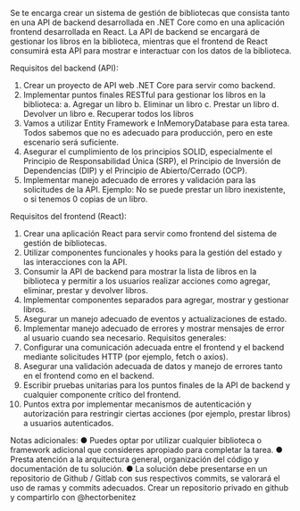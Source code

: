 Se te encarga crear un sistema de gestión de bibliotecas que consista tanto en una API de
backend desarrollada en .NET Core como en una aplicación frontend desarrollada en React.
La API de backend se encargará de gestionar los libros en la biblioteca, mientras que el
frontend de React consumirá esta API para mostrar e interactuar con los datos de la
biblioteca.

Requisitos del backend (API):
  1. Crear un proyecto de API web .NET Core para servir como backend.
  2. Implementar puntos finales RESTful para gestionar los libros en la biblioteca:
  a. Agregar un libro
  b. Eliminar un libro
  c. Prestar un libro
  d. Devolver un libro
  e. Recuperar todos los libros
  3. Vamos a utilizar Entity Framework e InMemoryDatabase para esta tarea. Todos
  sabemos que no es adecuado para producción, pero en este escenario será
  suficiente.
  4. Asegurar el cumplimiento de los principios SOLID, especialmente el Principio de
  Responsabilidad Única (SRP), el Principio de Inversión de Dependencias (DIP) y el
  Principio de Abierto/Cerrado (OCP).
  5. Implementar manejo adecuado de errores y validación para las solicitudes de la API.
  Ejemplo: No se puede prestar un libro inexistente, o si tenemos 0 copias de un libro.

Requisitos del frontend (React):
  1. Crear una aplicación React para servir como frontend del sistema de gestión de
  bibliotecas.
  2. Utilizar componentes funcionales y hooks para la gestión del estado y las
  interacciones con la API.
  3. Consumir la API de backend para mostrar la lista de libros en la biblioteca y permitir
  a los usuarios realizar acciones como agregar, eliminar, prestar y devolver libros.
  4. Implementar componentes separados para agregar, mostrar y gestionar libros.
  5. Asegurar un manejo adecuado de eventos y actualizaciones de estado.
  6. Implementar manejo adecuado de errores y mostrar mensajes de error al usuario
  cuando sea necesario.
  Requisitos generales:
  1. Configurar una comunicación adecuada entre el frontend y el backend mediante
  solicitudes HTTP (por ejemplo, fetch o axios).
  2. Asegurar una validación adecuada de datos y manejo de errores tanto en el frontend
  como en el backend.
  3. Escribir pruebas unitarias para los puntos finales de la API de backend y cualquier
  componente crítico del frontend.
  4. Puntos extra por implementar mecanismos de autenticación y autorización para
  restringir ciertas acciones (por ejemplo, prestar libros) a usuarios autenticados.

Notas adicionales:
● Puedes optar por utilizar cualquier biblioteca o framework adicional que consideres
apropiado para completar la tarea.
● Presta atención a la arquitectura general, organización del código y documentación
de tu solución.
● La solución debe presentarse en un repositorio de Github / Gitlab con sus
respectivos commits, se valorará el uso de ramas y commits adecuados.
Crear un repositorio privado en github y compartirlo con @hectorbenitez

